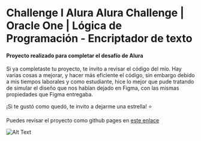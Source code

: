 # Challenge I Alura Alura Challenge | Oracle One | Lógica de Programación - Encriptador de texto


#### Proyecto realizado para completar el desafío de Alura

Si ya completaste tu proyecto, te invito a revisar el código del mío. 
Hay varias cosas a mejorar, y hacer más eficiente el código, sin embargo debido a mis tiempos laborales y como estudiante, hice lo mejor que pude tratando de simular el diseño que nos habían dejado en Figma, con las mismas propiedades que Figma entregaba. 

¡Si te gustó como quedó, te invito a dejarme una estrella! ⭐

Puedes revisar el proyecto como github pages en <a href ="https://jscode7.github.io/"> este enlace </a>

![Alt Text](https://github.com/JsCode7/jscode7.github.io/blob/main/AluraChallengeI.gif)

